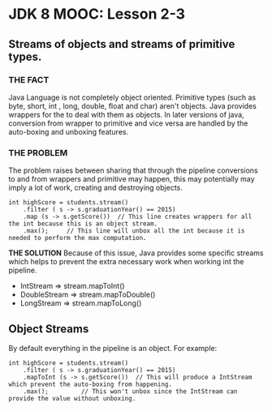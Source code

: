 # JDK 8 MOOC: Lesson 2-3 #

## Streams of objects and streams of primitive types. ##

### THE FACT ###
Java Language is not completely object oriented. Primitive types (such as byte, short, int , long, double, float and char)
aren't objects. Java provides wrappers for the to deal with them as objects.
In later versions of java, conversion from wrapper to primitive and vice versa are handled by the auto-boxing and unboxing features.

### THE PROBLEM ###
The problem raises between sharing that through the pipeline conversions to and from wrappers and primitive may happen, this 
may potentially may imply a lot of work, creating and destroying objects.

    int highScore = students.stream()
    	.filter ( s -> s.graduationYear() == 2015)
    	.map (s -> s.getScore())  // This line creates wrappers for all the int because this is an object stream.
    	.max();		// This line will unbox all the int because it is needed to perform the max computation.

**THE SOLUTION**
Because of this issue, Java provides some specific streams which helps to prevent the extra necessary work when working int the pipeline.

- IntStream	    => stream.mapToInt()
- DoubleStream	=> stream.mapToDouble()
- LongStream	=> stream.mapToLong()

## Object Streams ##
By default everything in the pipeline is an object. For example:

    int highScore = students.stream()
    	.filter ( s -> s.graduationYear() == 2015)
    	.mapToInt (s -> s.getScore())  // This will produce a IntStream which prevent the auto-boxing from happening. 
    	.max();			// This won't unbox since the IntStream can provide the value without unboxing.
	
